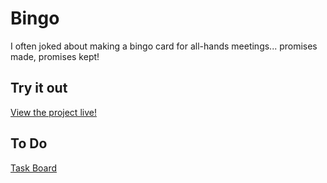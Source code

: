 # Bingo
I often joked about making a bingo card for all-hands meetings... promises made, promises kept!

## Try it out
[View the project live!](https://bespoke-bingo.netlify.app/)

## To Do
[Task Board](https://github.com/users/enitchals/projects/9)